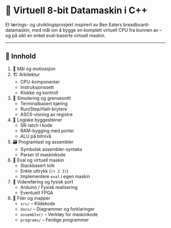 # 🧠 Virtuell 8-bit Datamaskin i C++

Et lærings- og utviklingsprosjekt inspirert av Ben Eaters breadboard-datamaskin, med mål om å bygge en komplett virtuell CPU fra bunnen av – og på sikt en enkel eval-baserte virtuell maskin.

---

## 🔷 Innhold

1. 🎯 Mål og motivasjon
2. 🏗️ Arkitektur
    - CPU-komponenter
    - Instruksjonssett
    - Klokke og kontroll
3. 🧪 Simulering og grensesnitt
    - Terminalbasert kjøring
    - Run/Step/Halt-brytere
    - ASCII-visning av registre
4. 🧱 Logiske byggesteiner
    - SR-latch i kode
    - RAM-bygging med porter
    - ALU på bitnivå
5. 🗃️ Programlast og assembler
    - Symbolsk assembler-syntaks
    - Parser til maskinkode
6. 🔄 Eval og virtuell maskin
    - Stackbasert tolk
    - Enkle uttrykk (`(+ 2 3)`)
    - Implementere `eval` i egen maskin
7. 🧰 Videreføring og fysisk port
    - Arduino / Fysisk realisering
    - Eventuelt FPGA
8. 📎 Filer og mapper
    - `src/` – Kildekode
    - `docs/` – Diagrammer og forklaringer
    - `assembler/` – Verktøy for maskinkode
    - `programs/` – Ferdige programmer

